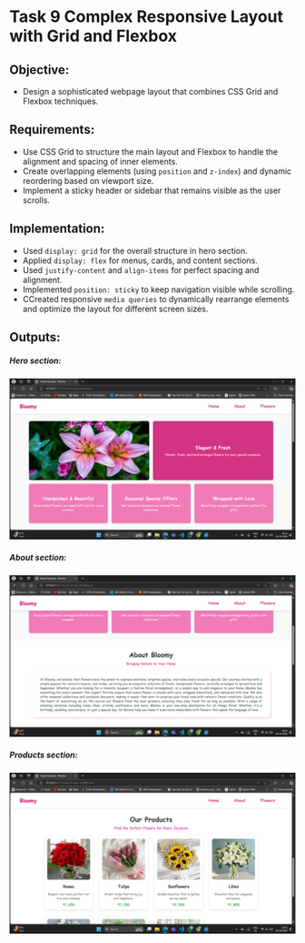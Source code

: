 # Task 9 **Complex Responsive Layout with Grid and Flexbox**

## **Objective:**
- Design a sophisticated webpage layout that combines CSS Grid and Flexbox techniques.

## **Requirements:**
- Use CSS Grid to structure the main layout and Flexbox to handle the alignment and spacing of inner elements.
- Create overlapping elements (using `position` and `z-index`) and dynamic reordering based on viewport size.
- Implement a sticky header or sidebar that remains visible as the user scrolls.


## Implementation:
- Used `display: grid` for the overall structure in hero section.
- Applied `display: flex` for menus, cards, and content sections.
- Used `justify-content` and `align-items` for perfect spacing and alignment.
- Implemented `position: sticky` to keep navigation visible while scrolling.
- CCreated responsive `media queries` to dynamically rearrange elements and optimize the layout for different screen sizes.


## Outputs:

##### Hero section:

![Home](./outputs/home.png)

##### About section:

![About](./outputs/about.png)

##### Products section:

![Flowers page](./outputs/flowers.png)